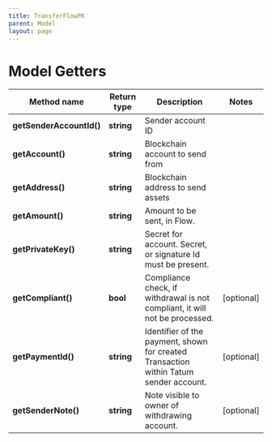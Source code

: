 ```yaml
---
title: TransferFlowPK
parent: Model
layout: page
---
```


# Model Getters

Method name | Return type | Description | Notes
------------ | ------------- | ------------- | -------------
**getSenderAccountId()** | **string** | Sender account ID |
**getAccount()** | **string** | Blockchain account to send from |
**getAddress()** | **string** | Blockchain address to send assets |
**getAmount()** | **string** | Amount to be sent, in Flow. |
**getPrivateKey()** | **string** | Secret for account. Secret, or signature Id must be present. |
**getCompliant()** | **bool** | Compliance check, if withdrawal is not compliant, it will not be processed. | [optional]
**getPaymentId()** | **string** | Identifier of the payment, shown for created Transaction within Tatum sender account. | [optional]
**getSenderNote()** | **string** | Note visible to owner of withdrawing account. | [optional]

